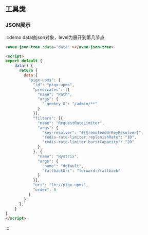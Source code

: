 <script>
export default {
    data() {
      return {
       data:{
          "pigx-upms": {
            "id": "pigx-upms",
            "predicates": [{
              "name": "Path",
              "args": {
                "_genkey_0": "/admin/**"
              }
            }],
            "filters": [{
              "name": "RequestRateLimiter",
              "args": {
                "key-resolver": "#{@remoteAddrKeyResolver}",
                "redis-rate-limiter.replenishRate": "10",
                "redis-rate-limiter.burstCapacity": "20"
              }
            }, {
              "name": "Hystrix",
              "args": {
                "name": "default",
                "fallbackUri": "forward:/fallback"
              }
            }],
            "uri": "lb://pigx-upms",
            "order": 0
          }
         }
      };
    }
}
</script>
<style>

</style>

## 工具类



### JSON展示


:::demo  data放json对象，level为展开到第几节点
```html
<avue-json-tree :data="data" ></avue-json-tree>

<script>
export default {
    data() {
      return {
        data:{
          "pigx-upms": {
            "id": "pigx-upms",
            "predicates": [{
              "name": "Path",
              "args": {
                "_genkey_0": "/admin/**"
              }
            }],
            "filters": [{
              "name": "RequestRateLimiter",
              "args": {
                "key-resolver": "#{@remoteAddrKeyResolver}",
                "redis-rate-limiter.replenishRate": "10",
                "redis-rate-limiter.burstCapacity": "20"
              }
            }, {
              "name": "Hystrix",
              "args": {
                "name": "default",
                "fallbackUri": "forward:/fallback"
              }
            }],
            "uri": "lb://pigx-upms",
            "order": 0
          }
        }
      };
    }
}
</script>
```
:::